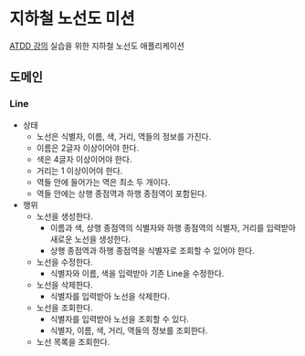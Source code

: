 # 지하철 노선도 미션
[ATDD 강의](https://edu.nextstep.camp/c/R89PYi5H) 실습을 위한 지하철 노선도 애플리케이션


## 도메인

### Line

- 상태
  - 노선은 식별자, 이름, 색, 거리, 역들의 정보를 가진다.
  - 이름은 2글자 이상이어야 한다.
  - 색은 4글자 이상이어야 한다.
  - 거리는 1 이상이어야 한다.
  - 역들 안에 들어가는 역은 최소 두 개이다.
  - 역들 안에는 상행 종점역과 하행 종점역이 포함된다.
- 행위
  - 노선을 생성한다.
    - 이름과 색, 상행 종점역의 식별자와 하행 종점역의 식별자, 거리를 입력받아 새로운 노선을 생성한다.
    - 상행 종점역과 하행 종점역을 식별자로 조회할 수 있어야 한다.
  - 노선을 수정한다.
    - 식별자와 이름, 색을 입력받아 기존 Line을 수정한다.
  - 노선을 삭제한다.
    - 식별자를 입력받아 노선을 삭제한다.
  - 노선을 조회한다.
      - 식별자를 입력받아 노선을 조회할 수 있다.
      - 식별자, 이름, 색, 거리, 역들의 정보를 조회한다.
  - 노선 목록을 조회한다.

